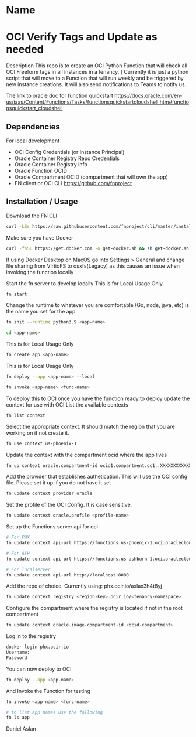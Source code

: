 
# Name
# OCI Verify Tags and Update as needed

Description
This repo is to create an OCI Python Function that will check all OCI Freeform tags in all instances in a tenancy. ]
Currently it is just a python script that will move to a Function that will run weekly and be triggered by new instance creations.
It will also send notifications to Teams to notify us.

The link to oracle doc for function quickstart
https://docs.oracle.com/en-us/iaas/Content/Functions/Tasks/functionsquickstartcloudshell.htm#functionsquickstart_cloudshell

## Dependencies
For local development 
- OCI Config Credentials (or Instance Principal)
- Oracle Container Registry Repo Credentials
- Oracle Container Registry info
- Oracle Function OCID
- Oracle Compartment OCID (compartment that will own the app)
- FN client or OCI CLI
    https://github.com/fnproject

## Installation / Usage
Download the FN CLI

```bash
curl -LSs https://raw.githubusercontent.com/fnproject/cli/master/install | sh
```

Make sure you have Docker 
```bash
curl -fsSL https://get.docker.com -o get-docker.sh && sh get-docker.sh
```
If using Docker Desktop on MacOS go into Settings > General and change file sharing from VirtioFS to osxfs(Legacy) as this causes an issue when invoking the function locally 

Start the fn server to develop locally 
This is for Local Usage Only
```bash
fn start
```
Change the runtime to whatever you are comfortable (Go, node, java, etc)
<app-name> is the name you set for the app 
```bash
fn init --runtime python3.9 <app-name>
```

```bash
cd <app-name>
```

This is for Local Usage Only
```bash
fn create app <app-name>
```

This is for Local Usage Only
```bash
fn deploy --app <app-name> --local
```

```bash
fn invoke <app-name> <func-name>
```

To deploy this to OCI once you have the function ready to deploy update the context for use with OCI
List the available contexts
```bash
fn list context
```

Select the appropriate context.  It should match the region that you are working on if not create it.
```bash
fn use context us-phoenix-1
```

Update the context with the compartment ocid where the app lives
```bash
fn up context oracle.compartment-id ocid1.compartment.oc1..XXXXXXXXXXXXXXXXXXXXXXXXXXXXXXXXXXXXXXXXXXXXXXXXXXXXXXXXXXXX
```

Add the provider that establishes authetication.  This will use the OCI config file. Please set it up if you do not have it set
```bash
fn update context provider oracle
```

Set the profile of the OCI Config.  It is case sensitive.
```bash
fn update context oracle.profile <profile-name>
```

Set up the Functions server api for oci
```bash
# For PHX
fn update context api-url https://functions.us-phoenix-1.oci.oraclecloud.com

# For ASH
fn update context api-url https://functions.us-ashburn-1.oci.oraclecloud.com

# For localserver
fn update context api-url http://localhost:8080
```

Add the repo of choice.  Currently using: 
phx.ocir.io/axlax3h4t8yj
```bash
fn update context registry <region-key>.ocir.io/<tenancy-namespace>
```

Configure the compartment where the registry is located if not in the root compartment
```bash
fn update context oracle.image-compartment-id <ocid-compartment>
```

Log in to the registry 
```bash
docker login phx.ocir.io
Username:
Password
```

You can now deploy to OCI 
```bash
fn deploy --app <app-name>
```

And Invoke the Function for testing 
```bash
fn invoke <app-name> <func-name>

# to list app names use the following
fn ls app
```
Daniel Aslan
